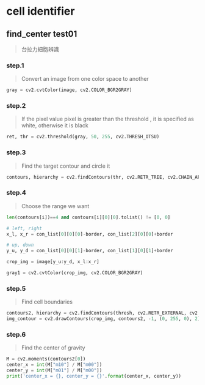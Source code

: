 # cell identifier

## find_center test01

> 台拉力細胞辨識

### step.1

> Convert an image from one color space to another

```python
gray = cv2.cvtColor(image, cv2.COLOR_BGR2GRAY)
```

### step.2

> If the pixel value pixel is greater than the threshold , it is specified as white, otherwise it is black

```python
ret, thr = cv2.threshold(gray, 50, 255, cv2.THRESH_OTSU)
```

### step.3

> Find the target contour and circle it

```python
contours, hierarchy = cv2.findContours(thr, cv2.RETR_TREE, cv2.CHAIN_APPROX_SIMPLE)
```

### step.4 

> Choose the range we want

```python
len(contours[i])==4 and contours[i][0][0].tolist() != [0, 0]
```

```python
# left, right
x_l, x_r = con_list[0][0][0]-border, con_list[2][0][0]+border 

# up, down
y_u, y_d = con_list[0][0][1]-border, con_list[1][0][1]+border

crop_img = image[y_u:y_d, x_l:x_r]

gray1 = cv2.cvtColor(crop_img, cv2.COLOR_BGR2GRAY)
```

### step.5

> Find cell boundaries

```python
contours2, hierarchy = cv2.findContours(thresh, cv2.RETR_EXTERNAL, cv2.CHAIN_APPROX_NONE)
img_contour = cv2.drawContours(crop_img, contours2, -1, (0, 255, 0), 2)
```

### step.6 

> Find the center of gravity

```python
M = cv2.moments(contours2[0])
center_x = int(M["m10"] / M["m00"])
center_y = int(M["m01"] / M["m00"])
print('center_x = {}, center_y = {}'.format(center_x, center_y))
```